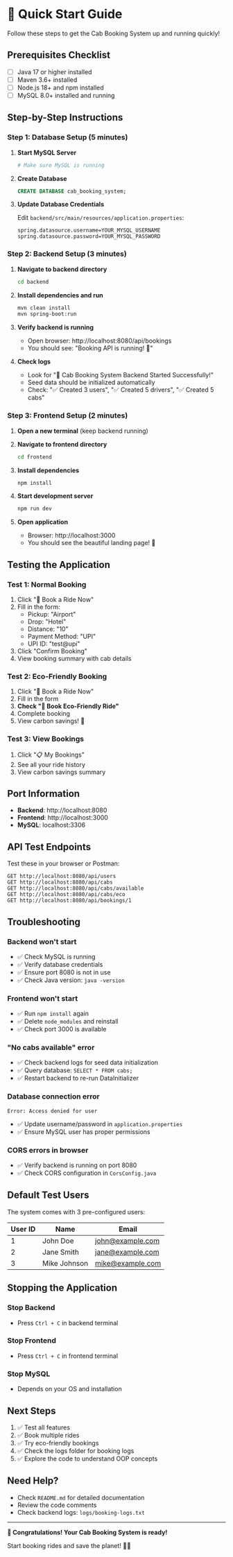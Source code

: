 # 🚀 Quick Start Guide

Follow these steps to get the Cab Booking System up and running quickly!

## Prerequisites Checklist

- [ ] Java 17 or higher installed
- [ ] Maven 3.6+ installed
- [ ] Node.js 18+ and npm installed
- [ ] MySQL 8.0+ installed and running

## Step-by-Step Instructions

### Step 1: Database Setup (5 minutes)

1. **Start MySQL Server**
   ```bash
   # Make sure MySQL is running
   ```

2. **Create Database**
   ```sql
   CREATE DATABASE cab_booking_system;
   ```

3. **Update Database Credentials**
   
   Edit `backend/src/main/resources/application.properties`:
   ```properties
   spring.datasource.username=YOUR_MYSQL_USERNAME
   spring.datasource.password=YOUR_MYSQL_PASSWORD
   ```

### Step 2: Backend Setup (3 minutes)

1. **Navigate to backend directory**
   ```bash
   cd backend
   ```

2. **Install dependencies and run**
   ```bash
   mvn clean install
   mvn spring-boot:run
   ```

3. **Verify backend is running**
   - Open browser: http://localhost:8080/api/bookings
   - You should see: "Booking API is running! 🚕"

4. **Check logs**
   - Look for "🚕 Cab Booking System Backend Started Successfully!"
   - Seed data should be initialized automatically
   - Check: "✅ Created 3 users", "✅ Created 5 drivers", "✅ Created 5 cabs"

### Step 3: Frontend Setup (2 minutes)

1. **Open a new terminal** (keep backend running)

2. **Navigate to frontend directory**
   ```bash
   cd frontend
   ```

3. **Install dependencies**
   ```bash
   npm install
   ```

4. **Start development server**
   ```bash
   npm run dev
   ```

5. **Open application**
   - Browser: http://localhost:3000
   - You should see the beautiful landing page! 🎉

## Testing the Application

### Test 1: Normal Booking
1. Click "🚀 Book a Ride Now"
2. Fill in the form:
   - Pickup: "Airport"
   - Drop: "Hotel"
   - Distance: "10"
   - Payment Method: "UPI"
   - UPI ID: "test@upi"
3. Click "Confirm Booking"
4. View booking summary with cab details

### Test 2: Eco-Friendly Booking
1. Click "🚀 Book a Ride Now"
2. Fill in the form
3. **Check "🌱 Book Eco-Friendly Ride"**
4. Complete booking
5. View carbon savings! 🌱

### Test 3: View Bookings
1. Click "📋 My Bookings"
2. See all your ride history
3. View carbon savings summary

## Port Information

- **Backend**: http://localhost:8080
- **Frontend**: http://localhost:3000
- **MySQL**: localhost:3306

## API Test Endpoints

Test these in your browser or Postman:

```
GET http://localhost:8080/api/users
GET http://localhost:8080/api/cabs
GET http://localhost:8080/api/cabs/available
GET http://localhost:8080/api/cabs/eco
GET http://localhost:8080/api/bookings/1
```

## Troubleshooting

### Backend won't start
- ✅ Check MySQL is running
- ✅ Verify database credentials
- ✅ Ensure port 8080 is not in use
- ✅ Check Java version: `java -version`

### Frontend won't start
- ✅ Run `npm install` again
- ✅ Delete `node_modules` and reinstall
- ✅ Check port 3000 is available

### "No cabs available" error
- ✅ Check backend logs for seed data initialization
- ✅ Query database: `SELECT * FROM cabs;`
- ✅ Restart backend to re-run DataInitializer

### Database connection error
```
Error: Access denied for user
```
- ✅ Update username/password in `application.properties`
- ✅ Ensure MySQL user has proper permissions

### CORS errors in browser
- ✅ Verify backend is running on port 8080
- ✅ Check CORS configuration in `CorsConfig.java`

## Default Test Users

The system comes with 3 pre-configured users:

| User ID | Name | Email |
|---------|------|-------|
| 1 | John Doe | john@example.com |
| 2 | Jane Smith | jane@example.com |
| 3 | Mike Johnson | mike@example.com |

## Stopping the Application

### Stop Backend
- Press `Ctrl + C` in backend terminal

### Stop Frontend
- Press `Ctrl + C` in frontend terminal

### Stop MySQL
- Depends on your OS and installation

## Next Steps

1. ✅ Test all features
2. ✅ Book multiple rides
3. ✅ Try eco-friendly bookings
4. ✅ Check the logs folder for booking logs
5. ✅ Explore the code to understand OOP concepts

## Need Help?

- Check `README.md` for detailed documentation
- Review the code comments
- Check backend logs: `logs/booking-logs.txt`

---

**🎉 Congratulations! Your Cab Booking System is ready!**

Start booking rides and save the planet! 🚕🌱
